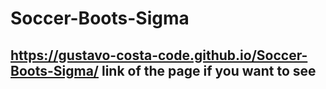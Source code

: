 # Soccer-Boots-Sigma
## https://gustavo-costa-code.github.io/Soccer-Boots-Sigma/ link of the page if you want to see
